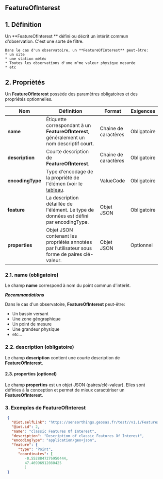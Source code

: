 ## FeatureOfInterest  

## **1. Définition** 
Un **FeatureOfInterest ** défini ou décrit un intérêt commun d'observation. C'est une sorte de filtre.

```{tip}
Dans le cas d'un observatoire, un **FeatureOfInterest** peut-être:  
* un site
* une station météo
* Toutes les observations d'une m^me valeur physique mesurée
* etc
```

## **2. Propriètés**  
Un **FeatureOfInterest** posséde des paramètres obligatoires et des propriétés optionnelles.

|  Nom |  Définition | Format | Exigences |
|---|---|---|---|
| **name** | Étiquette correspondant à un **FeatureOfInterest**, généralement un nom descriptif court.| Chaine de caractères  | Obligatoire |
| **description** | Courte description de **FeatureOfInterest**. | Chaine de caractères  | Obligatoire |
| **encodingType**  | Type d'encodage de la propriété de l'élémen (voir le [tableau](https://docs.ogc.org/is/18-088/18-088.html#tab-encodingtype-codes).| ValueCode  | Obligatoire |
| **feature**  | La description détaillée de l'élément. Le type de données est défini par encodingType.| Objet JSON   | Obligatoire |
| **properties**  | Objet JSON contenant les propriétés annotées par l’utilisateur sous forme de paires clé-valeur. | Objet JSON  | Optionnel |

### **2.1. name** (obligatoire) 
Le champ **name** correspond à nom du point commun d'intérêt.

***Recommandations***  

Dans le cas d'un observatoire, **FeatureOfInterest** peut-être:
* Un bassin versant
* Une zone géographique
* Un point de mesure
* Une grandeur physique
* etc...

### **2.2. description** (obligatoire)  

Le champ **description** contient une courte description de **FeatureOfInterest**.

#### **2.3. properties** (optionel)  

Le champ **properties** est un objet JSON (paires/clé-valeur). Elles sont définies à la conception et permet de mieux caractériser un **FeatureOfInterest**.  


### **3. Exemples de FeatureOfInterest**   

```json
 {
   "@iot.selfLink": "https://sensorthings.geosas.fr/test//v1.1/FeaturesOfInterest(2)",
   "@iot.id": 2,
   "name": "classic Features Of Interest",
   "description": "Description of classic Features Of Interest",
   "encodingType": "application/geo+json",
   "feature": {
      "type": "Point",
      "coordinates": [
         -0.5528847276950444,
         47.46996912080425
         ]
 }
```

